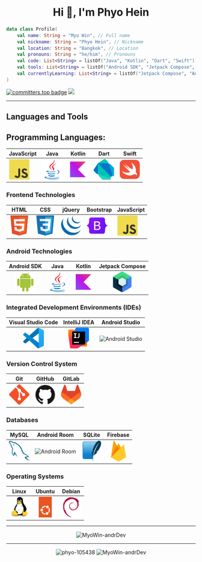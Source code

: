 <h1 align="center">Hi 👋, I'm Phyo Hein</h1>

```kotlin
data class Profile(
    val name: String = "Myo Win", // Full name
    val nickname: String = "Phyo Hein", // Nickname
    val location: String = "Bangkok", // Location
    val pronouns: String = "he/him", // Pronouns
    val code: List<String> = listOf("Java", "Kotlin", "Dart", "Swift"), // Programming languages
    val tools: List<String> = listOf("Android SDK", "Jetpack Compose", "Postman", "IntelliJ IDEA", "Android Studio"), // Tools
    val currentlyLearning: List<String> = listOf("Jetpack Compose", "Android Architecture Components", "Flutter") // Learning topics
)
```
<!--## Achievements-->

[![committers.top badge](https://user-badge.committers.top/thailand/MyoWin-andrDev.svg)](https://user-badge.committers.top/thailand/MyoWin-andrDev)
[![](https://visitcount.itsvg.in/api?id=MyoWin-andrDev&label=Profile%20Views&color=1&icon=5&pretty=false)](https://visitcount.itsvg.in)


<p align="left">
</p>

---


## Languages and Tools 

<div>
  
## Programming Languages:
| JavaScript | Java | Kotlin | Dart | Swift |
|----------|----------|----------|----------|----------|
|   <img src="https://github.com/devicons/devicon/blob/master/icons/javascript/javascript-original.svg" title="JavaScript" alt="JavaScript" width="55" height="55"/> | <img src="https://github.com/devicons/devicon/blob/master/icons/java/java-original.svg" title="Java"  alt="Java" width="55" height="55"/> |  <img src="https://github.com/devicons/devicon/blob/master/icons/kotlin/kotlin-original.svg" title="Kotlin" alt="Kotlin" width="55" height="55"/> |<img src="https://github.com/devicons/devicon/blob/master/icons/dart/dart-original.svg" title="Dart" alt="Dart" width="55" height="55"/> |<img src="https://github.com/devicons/devicon/blob/master/icons/swift/swift-original.svg" title="Swift" alt="Swift" width="55" height="55"/> |

### Frontend Technologies  
| HTML | CSS | jQuery | Bootstrap | JavaScript |
|------|-----|--------|-----------|-----------|
| <img src="https://github.com/devicons/devicon/blob/master/icons/html5/html5-original.svg" title="HTML" alt="HTML" width="55" height="55"/> | <img src="https://github.com/devicons/devicon/blob/master/icons/css3/css3-original.svg" title="CSS" alt="CSS" width="55" height="55"/> | <img src="https://github.com/devicons/devicon/blob/master/icons/jquery/jquery-original.svg" title="jQuery" alt="jQuery" width="55" height="55"/> | <img src="https://github.com/devicons/devicon/blob/master/icons/bootstrap/bootstrap-original.svg" title="Bootstrap" alt="Bootstrap" width="55" height="55"/> | <img src="https://github.com/devicons/devicon/blob/master/icons/javascript/javascript-original.svg" title="JavaScript" alt="JavaScript" width="55" height="55"/> |

### Android Technologies  
| Android SDK | Java | Kotlin | Jetpack Compose |  
|-------------|------|--------|-----------------|  
|<div align="center"><img src="https://github.com/devicons/devicon/blob/master/icons/android/android-original.svg" title="Android SDK" alt="Android SDK" width="55" height="55" /><div> | <img src="https://github.com/devicons/devicon/blob/master/icons/java/java-original.svg" title="Java"  alt="Java" width="55" height="55"/> | <img src="https://github.com/devicons/devicon/blob/master/icons/kotlin/kotlin-original.svg" title="Kotlin" alt="Kotlin" width="55" height="55"/> |  <div align="center"><img src="https://github.com/devicons/devicon/blob/master/icons/jetpackcompose/jetpackcompose-original.svg" title="Android Jetpack" alt="Android Jetpack" width="55" height="55"/></div> | 

### Integrated Development Environments (IDEs)  
| Visual Studio Code | IntelliJ IDEA | Android Studio |  
|--------------------|---------------|----------------|  
|<div align="center"><img src="https://github.com/devicons/devicon/blob/master/icons/vscode/vscode-original.svg" title="Visual Studio Code" alt="Visual Studio Code" width="55" height="55"/></div> | <div align="center"><img src="https://github.com/devicons/devicon/blob/master/icons/intellij/intellij-original.svg" title="IntelliJ IDEA" alt="IntelliJ IDEA" width="55" height="55"/></div>| <div align="center"><img src="https://upload.wikimedia.org/wikipedia/commons/thumb/c/c1/Android_Studio_icon_%282023%29.svg/480px-Android_Studio_icon_%282023%29.svg.png" title="Android Studio" alt="Android Studio" width="55" height="55"/></div> |


### Version Control System
| Git | GitHub | GitLab |
|-----|--------|--------|
| <img src="https://github.com/devicons/devicon/blob/master/icons/git/git-original.svg" title="Git" alt="Git" width="55" height="55"/> |  <img src="https://github.com/devicons/devicon/blob/master/icons/github/github-original.svg" title="GitHub" alt="GitHub" width="55" height="55"/> |  <img src="https://github.com/devicons/devicon/blob/master/icons/gitlab/gitlab-original.svg" title="GitLab" alt="GitLab" width="55" height="55"/> |

### Databases  
| MySQL |  Android Room  |  SQLite  |  Firebase  |
|-------|----------------|----------|------------|
| <img src="https://github.com/devicons/devicon/blob/master/icons/mysql/mysql-original.svg" title="MySQL" alt="MySQL" width="55" height="55"/> |<div align="center"><img src="https://assets.carolus.kodeco.com/assets/murakami/category-icons/category-saving-data-persistence-android-9dc9eed34348d1d06a4365379fba3a54aa7aabd05d828dbb4de97349126d9718.svg" title="Android Room" alt="Android Room" width="55" height="55"/></div> | <div align="center"><img src="https://github.com/devicons/devicon/blob/master/icons/sqlite/sqlite-original.svg" title="SQLite" alt="SQLite" width="55" height="55"/></div> | <div align="center"><img src="https://github.com/devicons/devicon/blob/master/icons/firebase/firebase-original.svg" title="Firebase" alt="Firebase" width="55" height="55"/></div> |

### Operating Systems  
| Linux  | Ubuntu  | Debian  |
|--------|---------|---------|  
| <img src="https://github.com/devicons/devicon/blob/master/icons/linux/linux-original.svg" title="Linux" alt="Linux" width="55" height="55"/> | <img src="https://github.com/devicons/devicon/blob/master/icons/ubuntu/ubuntu-original.svg" title="Ubuntu" alt="Ubuntu" width="55" height="55"/> | <img src="https://github.com/devicons/devicon/blob/master/icons/debian/debian-original.svg" title="Debian" alt="Debian" width="55" height="55"/> |

</div>

---
<p align="center"><img align="center" src="https://github-readme-streak-stats.herokuapp.com/?user=MyoWin-andrDev&theme=transparent" alt="MyoWin-andrDev" /></p>

---

<p align="center">  
  <img height="200" src="https://github-readme-stats.vercel.app/api/top-langs?username=MyoWin-andrDev&show_icons=true&locale=en&layout=compact&theme=transparent" alt="phyo-105438"/>  
  <img height="200" src="https://github-readme-stats.vercel.app/api?username=MyoWin-andrDev&show_icons=true&locale=en&theme=transparent" alt="MyoWin-andrDev" />  
</p>


